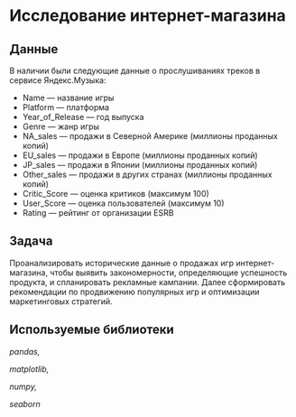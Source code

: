 # Исследование интернет-магазина #

## Данные
В наличии были следующие данные о прослушиваниях треков в сервисе Яндекс.Музыка:
- Name — название игры
- Platform — платформа
- Year_of_Release — год выпуска
- Genre — жанр игры
- NA_sales — продажи в Северной Америке (миллионы проданных копий)
- EU_sales — продажи в Европе (миллионы проданных копий)
- JP_sales — продажи в Японии (миллионы проданных копий)
- Other_sales — продажи в других странах (миллионы проданных копий)
- Critic_Score — оценка критиков (максимум 100)
- User_Score — оценка пользователей (максимум 10)
- Rating — рейтинг от организации ESRB

## Задача
Проанализировать исторические данные о продажах игр интернет-магазина, чтобы выявить закономерности, определяющие успешность продукта, и спланировать рекламные кампании. Далее сформировать рекомендации по продвижению популярных игр и оптимизации маркетинговых стратегий.

## Используемые библиотеки
*pandas,*

*matplotlib,*

*numpy,*

*seaborn*
